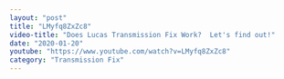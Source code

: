 ```yaml
---
layout: "post"
title: "LMyfq8ZxZc8"
video-title: "Does Lucas Transmission Fix Work?  Let's find out!"
date: "2020-01-20"
youtube: "https://www.youtube.com/watch?v=LMyfq8ZxZc8"
category: "Transmission Fix"
---
```

<div class="space-y-1"></div>
